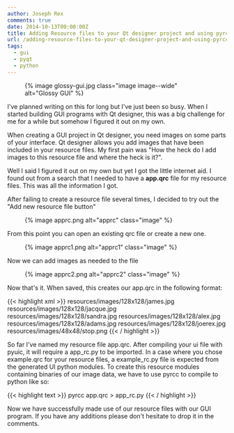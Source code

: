 ```yaml
---
author: Joseph Rex
comments: true
date: 2014-10-13T00:00:00Z
title: Adding Resource files to your Qt designer project and using pyrcc with python
url: /adding-resource-files-to-your-qt-designer-project-and-using-pyrcc-with-python/
tags:
  - gui
  - pyqt
  - python
---
```


<figure>
{% image glossy-gui.jpg class="image image--wide" alt="Glossy GUI" %}
</figure>

I've planned writing on this for long but I've just been so busy. When I started building GUI programs with Qt designer, this was a big challenge for me for a while but somehow I figured it out on my own.

When creating a GUI project in Qt designer, you need images on some parts of your interface. Qt designer allows you add images that have been included in your resource files. My first pain was "How the heck do I add images to this resource file and where the heck is it?".
<!--more-->

Well I said I figured it out on my own but yet I got the little internet aid. I found out from a search that I needed to have a **app.qrc** file for my resource files. This was all the information I got.

After failing to create a resource file several times, I decided to try out the "Add new resource file button"

<figure>
{% image apprc.png alt="apprc" class="image" %}
</figure>

From this point you can open an existing qrc file or create a new one.

<figure>
{% image apprc1.png alt="apprc1" class="image" %}
</figure>

Now we can add images as needed to the file

<figure>
{% image apprc2.png alt="apprc2" class="image" %}
</figure>

Now that's it. When saved, this creates our app.qrc in the following format:

{{< highlight xml >}}
<RCC>
  <qresource prefix="/images">
    <file>resources/images/128x128/james.jpg</file>
    <file>resources/images/128x128/jacque.jpg</file>
    <file>resources/images/128x128/sandra.jpg</file>
    <file>resources/images/128x128/alex.jpg</file>
    <file>resources/images/128x128/adams.jpg</file>
    <file>resources/images/128x128/joerex.jpg</file>
    <file>resources/images/48x48/stop.png</file>
  </qresource>
</RCC>
{{< / highlight >}}

So far I've named my resource file app.qrc. After compiling your ui file with pyuic, it will require a app\_rc.py to be imported. In a case where you chose example.qrc for your resource files, a example\_rc.py file is expected from the generated UI python modules. To create this resource modules containing binaries of our image data, we have to use pyrcc to compile to python like so:

{{< highlight text >}}
pyrcc app.qrc > app_rc.py
{{< / highlight >}}

Now we have successfully made use of our resource files with our GUI program. If you have any additions please don't hesitate to drop it in the comments.
